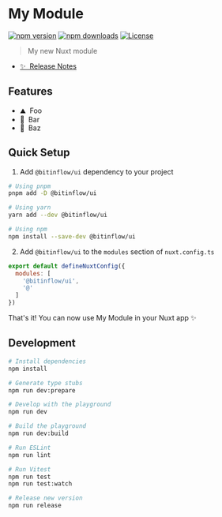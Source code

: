 <!--
Get your module up and running quickly.

Find and replace all on all files (CMD+SHIFT+F):
- Name: My Module
- Package name: my-module
- Description: My new Nuxt module
-->

# My Module

[![npm version][npm-version-src]][npm-version-href]
[![npm downloads][npm-downloads-src]][npm-downloads-href]
[![License][license-src]][license-href]

> My new Nuxt module

- [✨ &nbsp;Release Notes](/CHANGELOG.md)
<!-- - [📖 &nbsp;Documentation](https://example.com) -->

## Features

<!-- Highlight some of the features your module provide here -->
- ⛰ &nbsp;Foo
- 🚠 &nbsp;Bar
- 🌲 &nbsp;Baz

## Quick Setup

1. Add `@bitinflow/ui` dependency to your project

```bash
# Using pnpm
pnpm add -D @bitinflow/ui

# Using yarn
yarn add --dev @bitinflow/ui

# Using npm
npm install --save-dev @bitinflow/ui
```

2. Add `@bitinflow/ui` to the `modules` section of `nuxt.config.ts`

```js
export default defineNuxtConfig({
  modules: [
    '@bitinflow/ui',
    '@'
  ]
})
```

That's it! You can now use My Module in your Nuxt app ✨

## Development

```bash
# Install dependencies
npm install

# Generate type stubs
npm run dev:prepare

# Develop with the playground
npm run dev

# Build the playground
npm run dev:build

# Run ESLint
npm run lint

# Run Vitest
npm run test
npm run test:watch

# Release new version
npm run release
```

<!-- Badges -->
[npm-version-src]: https://img.shields.io/npm/v/@bitinflow/ui/latest.svg?style=flat&colorA=18181B&colorB=28CF8D
[npm-version-href]: https://npmjs.com/package/@bitinflow/ui

[npm-downloads-src]: https://img.shields.io/npm/dm/@bitinflow/ui.svg?style=flat&colorA=18181B&colorB=28CF8D
[npm-downloads-href]: https://npmjs.com/package/@bitinflow/ui

[license-src]: https://img.shields.io/npm/l/@bitinflow/ui.svg?style=flat&colorA=18181B&colorB=28CF8D
[license-href]: https://npmjs.com/package/@bitinflow/ui

